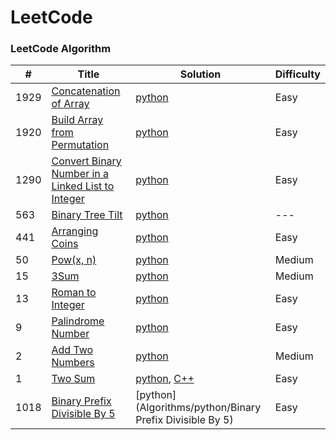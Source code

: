 LeetCode
========

### LeetCode Algorithm

| #    | Title                                                                                                                                 | Solution                                                                               | Difficulty |
|------|---------------------------------------------------------------------------------------------------------------------------------------|----------------------------------------------------------------------------------------|------------|
| 1929 | [Concatenation of Array](https://leetcode.com/problems/concatenation-of-array/)                                                       | [python](Algorithms/python/ConcatenationOfArray/ConcatenationOfArray.py)               | Easy       |
| 1920 | [Build Array from Permutation](https://leetcode.com/problems/build-array-from-permutation/)                                           | [python](Algorithms/python/BuildArrayfromPermutation/BuildArrayfromPermutation.py)     | Easy       |
| 1290 | [Convert Binary Number in a Linked List to Integer](https://leetcode.com/problems/convert-binary-number-in-a-linked-list-to-integer/) | [python](Algorithms/python/1290.ConvertBinaryNumberinaLinkedListtoInteger.py)          | Easy       |
| 563  | [Binary Tree Tilt](https://leetcode.com/problems/binary-tree-tilt)                                                                    | [python]()                                                                             | ---        |
| 441  | [Arranging Coins](https://leetcode.com/problems/arranging-coins/)                                                                     | [python](Algorithms/python/441-arranging-coins.py)                                     | Easy       |
| 50   | [Pow(x, n)](https://leetcode.com/problems/powx-n)                                                                                     | [python](Algorithms/python/Pow(x,n)/pow(x,n).py)                                       | Medium     |
| 15   | [3Sum](https://leetcode.com/problems/3sum/)                                                                                           | [python](Algorithms/python/3Sum.py)                                                    | Medium     |
| 13   | [ Roman to Integer](https://leetcode.com/problems/roman-to-integer/)                                                                  | [python](Algorithms/python/RomanToInteger/roman2integer.py)                            | Easy       |
| 9    | [Palindrome Number](https://leetcode.com/problems/palindrome-number)                                                                  | [python](Algorithms/python/PalindromeNumber/PalindromeNumber.py)                       | Easy       |
| 2    | [Add Two Numbers](https://leetcode.com/problems/add-two-numbers/)                                                                     | [python](Algorithms/python/AddTwoNumbers/AddTwoNumbers.py)                             | Medium     |
| 1    | [Two Sum](https://leetcode.com/problems/two-sum/)                                                                                     | [python](Algorithms/python/TwoSum/Two_Sum.py), [C++](Algorithms/C++/TwoSum/twoSum.cpp) | Easy       | 
| 1018   | [Binary Prefix Divisible By 5](https://leetcode.com/problems/binary-prefix-divisible-by-5/)                                                                     | [python](Algorithms/python/Binary Prefix Divisible By 5)                     | Easy      |                                                    |[python]
 


 
